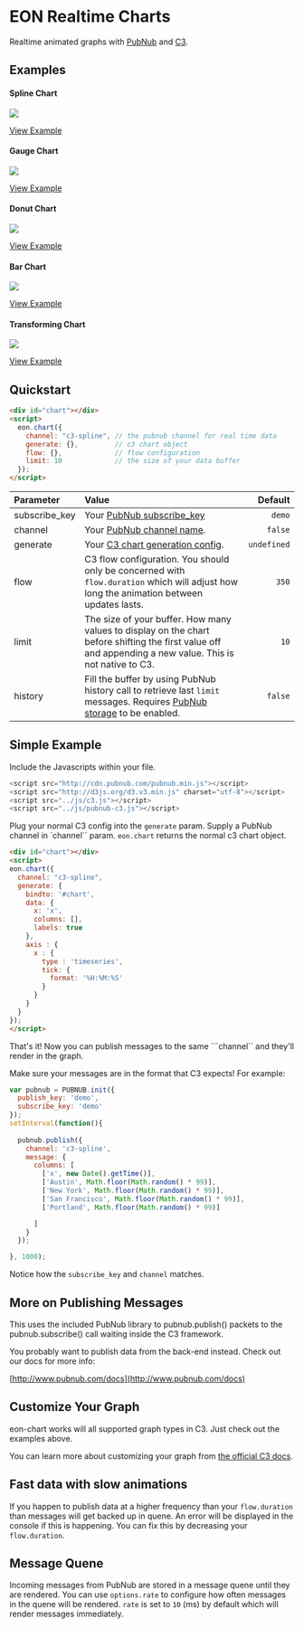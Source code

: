 EON Realtime Charts
===============

Realtime animated graphs with [PubNub](http://pubnub.com) and [C3](http://c3js.org/).

## Examples

#### Spline Chart

![](http://i.imgur.com/MRK20Kb.gif)

[View Example](https://github.com/pubnub/eon-chart/blob/master/examples/spline.html)

#### Gauge Chart

![](http://i.imgur.com/hO4pwDp.gif)

[View Example](https://github.com/pubnub/eon-chart/blob/master/examples/gauge.html)

#### Donut Chart

![](http://i.imgur.com/YDydwZi.gif)

[View Example](https://github.com/pubnub/eon-chart/blob/master/examples/donut.html)

#### Bar Chart

![](http://i.imgur.com/cgecpFw.gif)

[View Example](https://github.com/pubnub/eon-chart/blob/master/htdocs/pubnub/bar.html)

#### Transforming Chart

![](http://i.imgur.com/6sUQEDX.gif)

[View Example](https://github.com/pubnub/eon-chart/blob/master/examples/transform.html)

## Quickstart

```html
<div id="chart"></div>
<script>
  eon.chart({
    channel: "c3-spline", // the pubnub channel for real time data
    generate: {},         // c3 chart object
    flow: {},             // flow configuration
    limit: 10             // the size of your data buffer
  });
</script>
```

Parameter | Value | Default
| :------------ |:---------------| -----:|
| subscribe_key | Your [PubNub subscribe_key](http://www.pubnub.com/knowledge-base/categories/licensing-api-keys) | ```demo```
| channel | Your [PubNub channel name](http://www.pubnub.com/docs/javascript/overview/data-push.html). | ```false```
| generate | Your [C3 chart generation config](http://c3js.org/gettingstarted.html#generate). | ```undefined```
| flow | C3 flow configuration. You should only be concerned with ```flow.duration``` which will adjust how long the animation between updates lasts. | ```350```
| limit | The size of your buffer. How many values to display on the chart before shifting the first value off and appending a new value. This is not native to C3. | ```10```
| history | Fill the buffer by using PubNub history call to retrieve last ```limit``` messages. Requires [PubNub storage](http://www.pubnub.com/how-it-works/storage-and-playback/) to be enabled. | ```false```

## Simple Example

Include the Javascripts within your file.

```js
<script src="http://cdn.pubnub.com/pubnub.min.js"></script>
<script src="http://d3js.org/d3.v3.min.js" charset="utf-8"></script>
<script src="../js/c3.js"></script>
<script src="../js/pubnub-c3.js"></script>
```

Plug your normal C3 config into the ```generate``` param. Supply a PubNub channel in `channel`` param. ```eon.chart``` returns the normal c3 chart object.

```html
<div id="chart"></div>
<script>
eon.chart({
  channel: "c3-spline",
  generate: {
    bindto: '#chart',
    data: {
      x: 'x',
      columns: [],
      labels: true
    },
    axis : {
      x : {
        type : 'timeseries',
        tick: {
          format: '%H:%M:%S'
        }
      }
    }
  }
});
</script>
```

That's it! Now you can publish messages to the same ```channel`` and they'll render in the graph.

Make sure your messages are in the format that C3 expects! For example:

```js
var pubnub = PUBNUB.init({
  publish_key: 'demo',
  subscribe_key: 'demo'
});
setInterval(function(){
  
  pubnub.publish({
    channel: 'c3-spline',
    message: {
      columns: [
        ['x', new Date().getTime()],
        ['Austin', Math.floor(Math.random() * 99)],
        ['New York', Math.floor(Math.random() * 99)],
        ['San Francisco', Math.floor(Math.random() * 99)],
        ['Portland', Math.floor(Math.random() * 99)]

      ]
    }
  });

}, 1000);
```

Notice how the ```subscribe_key``` and ```channel```  matches.

## More on Publishing Messages

This uses the included PubNub library to pubnub.publish() 
packets to the pubnub.subscribe() call waiting inside the 
C3 framework.

You probably want to publish data from the back-end instead. 
Check out our docs for more info:

[http://www.pubnub.com/docs](http://www.pubnub.com/docs)

## Customize Your Graph

eon-chart works will all supported graph types in C3. Just check out the examples above. 

You can learn more about customizing your graph from [the official C3 docs](http://c3js.org/gettingstarted.html#customize).

## Fast data with slow animations

If you happen to publish data at a higher frequency than your ```flow.duration``` than messages will get backed up in quene. An error will be displayed in the console if this is happening. You can fix this by decreasing your ```flow.duration```. 

## Message Quene

Incoming messages from PubNub are stored in a message quene until they are rendered. You can use ```options.rate``` to configure how often messages in the quene will be rendered. ```rate``` is set to ```10``` (ms) by default which will render messages immediately.
